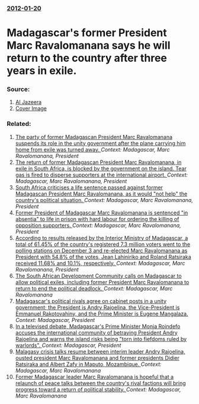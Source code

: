 ### [2012-01-20](/news/2012/01/20/index.md)

# Madagascar's former President Marc Ravalomanana says he will return to the country after three years in exile. 




### Source:

1. [Al Jazeera](http://www.aljazeera.com/news/africa/2012/01/201212014424800652.html)
1. [Cover Image](http://www.aljazeera.com/mritems/Images/2012/1/20/2012120144753407734_20.jpg)

### Related:

1. [The party of former Madagascan President Marc Ravalomanana suspends its role in the unity government after the plane carrying him home from exile was turned away. ](/news/2012/01/22/the-party-of-former-madagascan-president-marc-ravalomanana-suspends-its-role-in-the-unity-government-after-the-plane-carrying-him-home-from.md) _Context: Madagascar, Marc Ravalomanana, President_
2. [The return of former Madagascan President Marc Ravalomanana, in exile in South Africa, is blocked by the government on the island. Tear gas is fired to disperse supporters at the international airport. ](/news/2011/02/19/the-return-of-former-madagascan-president-marc-ravalomanana-in-exile-in-south-africa-is-blocked-by-the-government-on-the-island-tear-gas.md) _Context: Madagascar, Marc Ravalomanana, President_
3. [South Africa criticises a life sentence passed against former Madagascan President Marc Ravalomanana, as it would "not help" the country's political situation. ](/news/2010/09/3/south-africa-criticises-a-life-sentence-passed-against-former-madagascan-president-marc-ravalomanana-as-it-would-not-help-the-country-s-p.md) _Context: Madagascar, Marc Ravalomanana, President_
4. [Former President of Madagascar Marc Ravalomanana is sentenced "in absentia" to life in prison with hard labour for ordering the killing of opposition supporters. ](/news/2010/08/28/former-president-of-madagascar-marc-ravalomanana-is-sentenced-in-absentia-to-life-in-prison-with-hard-labour-for-ordering-the-killing-of-o.md) _Context: Madagascar, Marc Ravalomanana, President_
5. [ According to results released by the Interior Ministry of Madagascar, a total of 61.45% of the country's registered 7.3 million voters went to the polling stations on December 3 and re-elected Marc Ravalomanana as President with 54.8% of the votes, Jean Lahiniriko and Roland Ratsiraka received 11.68% and 10.1%, respectively. ](/news/2006/12/10/according-to-results-released-by-the-interior-ministry-of-madagascar-a-total-of-61-45-of-the-country-s-registered-7-3-million-voters-went.md) _Context: Madagascar, Marc Ravalomanana, President_
6. [The South African Development Community calls on Madagascar to allow political exiles, including former President Marc Ravalomanana to return to end the political deadlock. ](/news/2011/06/13/the-south-african-development-community-calls-on-madagascar-to-allow-political-exiles-including-former-president-marc-ravalomanana-to-retur.md) _Context: Madagascar, Marc Ravalomanana_
7. [ Madagascar's political rivals agree on cabinet posts in a unity government; the President is Andry Rajoelina, the Vice-President is Emmanuel Rakotovahiny, and the Prime Minister is Eugene Mangalaza. ](/news/2009/10/6/madagascar-s-political-rivals-agree-on-cabinet-posts-in-a-unity-government-the-president-is-andry-rajoelina-the-vice-president-is-emmanue.md) _Context: Madagascar, President_
8. [ In a televised debate, Madagascar's Prime Minister Monja Roindefo accuses the international community of betraying President Andry Rajoelina and warns the island risks being "torn into fiefdoms ruled by warlords". ](/news/2009/09/15/in-a-televised-debate-madagascar-s-prime-minister-monja-roindefo-accuses-the-international-community-of-betraying-president-andry-rajoelin.md) _Context: Madagascar, President_
9. [ Malagasy crisis talks resume between interim leader Andry Rajoelina, ousted president Marc Ravalomanana and former presidents Didier Ratsiraka and Albert Zafy in Maputo, Mozambique. ](/news/2009/08/6/malagasy-crisis-talks-resume-between-interim-leader-andry-rajoelina-ousted-president-marc-ravalomanana-and-former-presidents-didier-ratsir.md) _Context: Madagascar, Marc Ravalomanana_
10. [ Former Madagascar leader Marc Ravalomanana is hopeful that a relaunch of peace talks between the country's rival factions will bring progress toward a return of political stability. ](/news/2009/08/5/former-madagascar-leader-marc-ravalomanana-is-hopeful-that-a-relaunch-of-peace-talks-between-the-country-s-rival-factions-will-bring-progre.md) _Context: Madagascar, Marc Ravalomanana_
